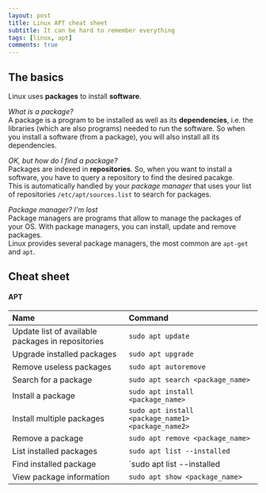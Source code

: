 ```yaml
---
layout: post
title: Linux APT cheat sheet
subtitle: It can be hard to remember everything
tags: [linux, apt]
comments: true
---
```


## The basics
Linux uses **packages** to install **software**.

*What is a package?*  
A package is a program to be installed as well as its **dependencies**, i.e. the libraries (which are also programs) needed to run the software.
So when you install a software (from a package), you will also install all its dependencies.

*OK, but how do I find a package?*  
Packages are indexed in **repositories**. So, when you want to install a software, you have to query a repository to find the desired pacakge.  
This is automatically handled by your *package manager* that uses your list of repositories `/etc/apt/sources.list` to search for packages.

*Package manager? I'm lost*  
Package managers are programs that allow to manage the packages of your OS. With package managers, you can install, update and remove packages.  
Linux provides several package managers, the most common are `apt-get` and `apt`.

## Cheat sheet

#### APT

| Name | Command |
| :------ |:--- |
| Update list of available packages in repositories | `sudo apt update` |
| Upgrade installed packages | `sudo apt upgrade` |
| Remove useless packages | `sudo apt autoremove` |
| Search for a package | `sudo apt search <package_name>` |
| Install a package | `sudo apt install <package_name>` |
| Install multiple packages | `sudo apt install <package_name1> <package_name2>` |
| Remove a package | `sudo apt remove <package_name>` |
| List installed packages | `sudo apt list --installed` |
| Find installed package | `sudo apt list --installed | grep <package_name>` |
| View package information | `sudo apt show <package_name>` |
